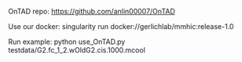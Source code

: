 OnTAD repo:
https://github.com/anlin00007/OnTAD

Use our docker:
singularity run docker://gerlichlab/mmhic:release-1.0

Run example:
python use_OnTAD.py testdata/G2.fc_1_2.wOldG2.cis.1000.mcool


